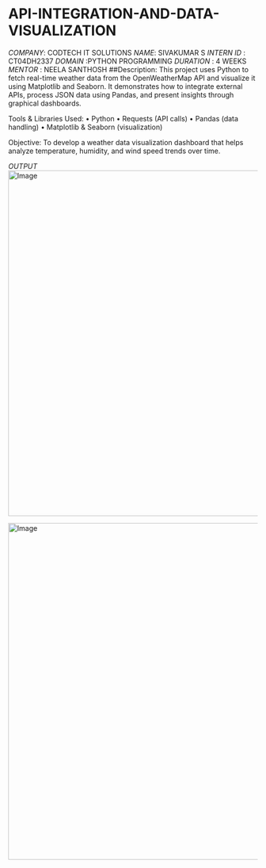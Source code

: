 # API-INTEGRATION-AND-DATA-VISUALIZATION
*COMPANY*: CODTECH IT SOLUTIONS
*NAME*: SIVAKUMAR S
*INTERN ID* : CT04DH2337 
*DOMAIN* :PYTHON PROGRAMMING
*DURATION* : 4 WEEKS
*MENTOR* : NEELA SANTHOSH
##Description:
This project uses Python to fetch real-time weather data from the OpenWeatherMap API and visualize it using Matplotlib and Seaborn. It demonstrates how to integrate external APIs, process JSON data using Pandas, and present insights through graphical dashboards.

Tools & Libraries Used:
	•	Python
	•	Requests (API calls)
	•	Pandas (data handling)
	•	Matplotlib & Seaborn (visualization)

Objective:
To develop a weather data visualization dashboard that helps analyze temperature, humidity, and wind speed trends over time.

*OUTPUT*
<img width="1410" height="697" alt="Image" src="https://github.com/user-attachments/assets/d5c886d1-0e9c-4724-bf7b-4092cc7e16f7" />

<img width="1365" height="679" alt="Image" src="https://github.com/user-attachments/assets/517823b5-626e-48e8-945a-1a83d3ccd3b6" />

